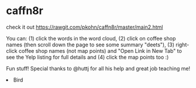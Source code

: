 # caffn8r

check it out https://rawgit.com/pkohn/caffn8r/master/main2.html

You can: (1) click the words in the word cloud, (2) click on coffee shop names (then scroll down the page to see some summary "deets"), (3) right-click coffee shop names (not map points) and "Open Link in New Tab" to see the Yelp listing for full details and (4) click the map points too :)

Fun stuff! Special thanks to @huttj for all his help and great job teaching me!

<li>Bird</li>
